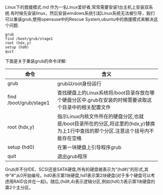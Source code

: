 Linux下的救援模式.md
作为一名Linux爱好者,常常需要安装1台主机上安装双系统.有时候先安装linux，然后安装windows系统引起Linux系统无法被引导，我们可以重装grub,使用opensuse中的Rescue System,ubuntu中的救援模式来解决这个问题.

```
grub
find /boot/grub/stage1
root (hdx,y)
setup (hd0)
quit
```

下面是关于重装grub的命令详解:

|  命令  |            含义            |
|--------|-----------------------------|
|grub    |grub以root身份运行|
|find /boot/grub/stage1|查找硬盘上的Linux系统将/boot目录存放在哪个硬盘分区中.grub在安装的时候需要读取这个目录中的相关配置文件|
|root (hdx,y)|指示Linux内核文件所在的硬盘分区,也就是/boot目录所在的分区,将这里的(hdx,y)替换为上1行中查找的那个分区.注意这个括号内不能存在空格|
|setup (hd0)|在第一块硬盘上引导程序grub|
|quit    |退出grub程序|

Grub并不分IDE、SCSI还是SATA硬盘,所有的硬盘被表示为"(hd#)"的形式,其中"#"从0开始编号。hd0表示第1块硬盘,hd1表示第2块硬盘(对于多个硬盘可以考虑用RAID合并在一起)。随后,(hd#,4)表示逻辑分区,例如(hd0,1)表示第1块硬盘的第2个主分区。